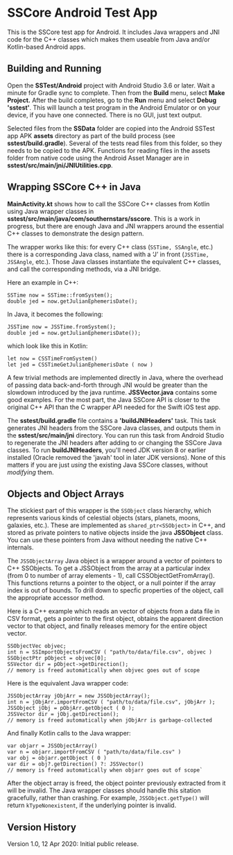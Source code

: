 SSCore Android Test App
=======================

This is the SSCore test app for Android. It includes Java wrappers and JNI code for the C++ classes which makes them useable from Java and/or Kotlin-based Android apps.

Building and Running
--------------------

Open the **SSTest/Android** project with Android Studio 3.6 or later. Wait a minute for Gradle sync to complete. Then from the **Build** menu, select **Make Project.** After the build completes, go to the **Run** menu and select **Debug 'sstest'**. This will launch a test program in the Android Emulator or on your device, if you have one connected.  There is no GUI, just text output.

Selected files from the **SSData** folder are copied into the Android SSTest app APK **assets** directory as part of the build process (see **sstest/build.gradle**). Several of the tests read files from this folder, so they needs to be copied to the APK. Functions for reading files in the assets folder from native code using the Android Asset Manager are in **sstest/src/main/jni/JNIUtilities.cpp**.

Wrapping SSCore C++ in Java
---------------------------

**MainActivity.kt** shows how to call the SSCore C++ classes from Kotlin using Java wrapper classes in **sstest/src/main/java/com/southernstars/sscore**. This is a work in progress, but there are enough Java and JNI wrappers around the essential C++ classes to demonstrate the design pattern.

The wrapper works like this: for every C++ class (`SSTime, SSAngle`, etc.) there is a corresponding Java class, named with a ‘J’ in front (`JSSTime, JSSAngle`, etc.). Those Java classes instantiate the equivalent C++ classes, and call the corresponding methods, via a JNI bridge.
 
Here an example in C++:
 
    SSTime now = SSTime::fromSystem();
    double jed = now.getJulianEphemerisDate();
 
In Java, it becomes the following:
 
    JSSTime now = JSSTime.fromSystem();
    double jed = now.getJulianEphemerisDate());
 
which look like this in Kotlin:
 
    let now = CSSTimeFromSystem()
    let jed = CSSTimeGetJulianEphemerisDate ( now )

A few trivial methods are implemented directly in Java, where the overhead of passing data back-and-forth through JNI would be greater than the slowdown introduced by the java runtime. **JSSVector.java** contains some good examples.  For the most part, the Java SSCore API is closer to the original C++ API than the C wrapper API needed for the Swift iOS test app.

The **sstest/build.gradle** file contains a **'buildJNIHeaders'** task. This task generates JNI headers from the SSCore Java classes, and outputs them in the **sstest/src/main/jni** directory. You can run this task from Android Studio to regenerate the JNI headers after adding to or changing the SSCore Java classes. To run **buildJNIHeaders**, you'll need JDK version 8 or earlier installed (Oracle removed the 'javah' tool in later JDK versions). None of this matters if you are just _using_ the existing Java SSCore classes, without _modifying_ them.

Objects and Object Arrays
-------------------------

The stickiest part of this wrapper is the `SSObject` class hierarchy, which represents various kinds of celestial objects (stars, planets, moons, galaxies, etc.).  These are implemented as `shared_ptr<SSObject>` in C++, and stored as private pointers to native objects inside the java **JSSObject** class. You can use these pointers from Java without needing the native C++ internals.

The `JSSObjectArray` Java object is a wrapper around a vector of pointers to C++ SSObjects. To get a JSSObject from the array at a particular index (from 0 to number of array elements - 1), call CSSObjectGetFromArray(). This functions returns a pointer to the object, or a null pointer if the array index is out of bounds. To drill down to specfic properties of the object, call the appropriate accessor method.

Here is a C++ example which reads an vector of objects from a data file in CSV format, gets a pointer to the first object, obtains the apparent direction vector to that object, and finally releases memory for the entire object vector.

    SSObjectVec objvec;
    int n = SSImportObjectsFromCSV ( "path/to/data/file.csv", objvec )
    SSObjectPtr pObject = objvec[0];
    SSVector dir = pObject->getDirection();
    // memory is freed automatically when objvec goes out of scope

Here is the equivalent Java wrapper code:

    JSSObjectArray jObjArr = new JSSObjectArray();
    int n = jObjArr.importFromCSV ( "path/to/data/file.csv", jObjArr );
    JSSObject jObj = pObjArr.getObject ( 0 );
    JSSVector dir = jObj.getDirection();
    // memory is freed automatically when jObjArr is garbage-collected

And finally Kotlin calls to the Java wrapper:

    var objarr = JSSObjectArray()
    var n = objarr.importFromCSV ( "path/to/data/file.csv" )
    var obj = objarr.getObject ( 0 )
    var dir = obj?.getDirection() ?: JSSVector()
    // memory is freed automatically when objarr goes out of scope`

After the object array is freed, the object pointer previously extracted from it will be invalid. The Java wrapper classes should handle this sitation gracefully, rather than crashing. For example, `JSSObject.getType()` will return `kTypeNonexistent`, if the underlying pointer is invalid.

Version History
---------------

Version 1.0, 12 Apr 2020: Initial public release.
